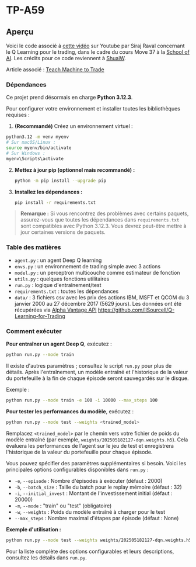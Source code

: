 # TP-A59

## Aperçu

Voici le code associé à [cette vidéo](https://youtu.be/rRssY6FrTvU) sur Youtube par Siraj Raval concernant le Q Learning pour le trading, dans le cadre du cours Move 37 à la [School of AI](https://www.theschool.ai). Les crédits pour ce code reviennent à [ShuaiW](https://github.com/ShuaiW/teach-machine-to-trade).

Article associé : [Teach Machine to Trade](https://shuaiw.github.io/2018/02/11/teach-machine-to-trade.html)

### Dépendances

Ce projet prend désormais en charge **Python 3.12.3**.

Pour configurer votre environnement et installer toutes les bibliothèques requises :

1. **(Recommandé)** Créez un environnement virtuel :

```bash
python3.12 -m venv myenv
# Sur macOS/Linux :
source myenv/bin/activate
# Sur Windows :
myenv\Scripts\activate
```

2. **Mettez à jour pip (optionnel mais recommandé) :**

    ```bash
    python -m pip install --upgrade pip
    ```

3. **Installez les dépendances :**

    ```bash
    pip install -r requirements.txt
    ```

> **Remarque :** Si vous rencontrez des problèmes avec certains paquets, assurez-vous que toutes les dépendances dans `requirements.txt` sont compatibles avec Python 3.12.3. Vous devrez peut-être mettre à jour certaines versions de paquets.

### Table des matières

* `agent.py` : un agent Deep Q learning
* `envs.py` : un environnement de trading simple avec 3 actions
* `model.py` : un perceptron multicouche comme estimateur de fonction
* `utils.py` : quelques fonctions utilitaires
* `run.py` : logique d'entraînement/test
* `requirements.txt` : toutes les dépendances
* `data/` : 3 fichiers csv avec les prix des actions IBM, MSFT et QCOM du 3 janvier 2000 au 27 décembre 2017 (5629 jours). Les données ont été récupérées via [Alpha Vantage API](https://www.alphavantage.co/)
<https://github.com/llSourcell/Q-Learning-for-Trading>

### Comment exécuter

**Pour entraîner un agent Deep Q**, exécutez :

```bash
python run.py --mode train
```

Il existe d'autres paramètres ; consultez le script `run.py` pour plus de détails. Après l'entraînement, un modèle entraîné et l'historique de la valeur du portefeuille à la fin de chaque épisode seront sauvegardés sur le disque.

Exemple :

```bash
python run.py --mode train -e 100 -i 10000 --max_steps 100
```

**Pour tester les performances du modèle**, exécutez :

```bash
python run.py --mode test --weights <trained_model>
```

Remplacez `<trained_model>` par le chemin vers votre fichier de poids du modèle entraîné (par exemple, `weights/202505182127-dqn.weights.h5`). Cela évaluera les performances de l'agent sur le jeu de test et enregistrera l'historique de la valeur du portefeuille pour chaque épisode.

Vous pouvez spécifier des paramètres supplémentaires si besoin. Voici les principales options configurables disponibles dans `run.py` :

* `-e`, `--episode` : Nombre d'épisodes à exécuter (défaut : 2000)
* `-b`, `--batch_size` : Taille du batch pour le replay mémoire (défaut : 32)
* `-i`, `--initial_invest` : Montant de l'investissement initial (défaut : 20000)
* `-m`, `--mode` : "train" ou "test" (obligatoire)
* `-w`, `--weights` : Poids du modèle entraîné à charger pour le test
* `--max_steps` : Nombre maximal d'étapes par épisode (défaut : None)

**Exemple d'utilisation :**

```bash
python run.py --mode test --weights weights/202505182127-dqn.weights.h5 --max_steps 500 --episode 50 --batch_size 64 --initial_invest 50000
```

Pour la liste complète des options configurables et leurs descriptions, consultez les détails dans `run.py`.
